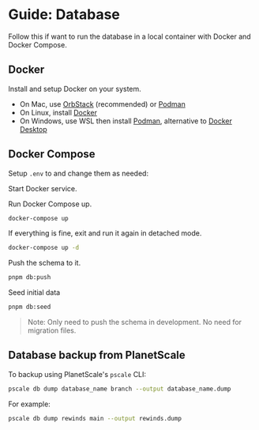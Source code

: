 # Guide: Database

Follow this if want to run the database in a local container with Docker and
Docker Compose.

## Docker

Install and setup Docker on your system.

- On Mac, use [OrbStack](https://orbstack.dev) (recommended) or
  [Podman](https://podman.io)
- On Linux, install
  [Docker](https://docs.docker.com/desktop/install/linux-install)
- On Windows, use WSL then install [Podman](https://podman.io), alternative to
  [Docker Desktop](https://docs.docker.com/desktop/install/windows-install)

## Docker Compose

Setup `.env` to and change them as needed:

Start Docker service.

Run Docker Compose up.

```sh
docker-compose up
```

If everything is fine, exit and run it again in detached mode.

```sh
docker-compose up -d
```

Push the schema to it.

```sh
pnpm db:push
```

Seed initial data

```sh
pnpm db:seed
```

> Note: Only need to push the schema in development. No need for migration
> files.

## Database backup from PlanetScale

To backup using PlanetScale's `pscale` CLI:

```sh
pscale db dump database_name branch --output database_name.dump
```

For example:

```sh
pscale db dump rewinds main --output rewinds.dump
```

